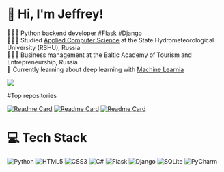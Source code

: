<!-- General infos -->

# 👋 Hi, I'm Jeffrey!
👩🏻‍💻 Python backend developer #Flask #Django<br/>
👩🏻‍🎓 Studied [Applied Computer Science](https://youtu.be/iAsZnzZJrOM?si=Ij4Q7zl9XqnxRCdj) at the State Hydrometeorological University (RSHU), Russia<br/>
👩🏻‍🎓 Business management at the Baltic Academy of Tourism and Entrepreneurship, Russia<br/>
💭 Currently learning about deep learning with [Machine Learnia](https://youtube.com/playlist?list=PLO_fdPEVlfKoanjvTJbIbd9V5d9Pzp8Rw&si=LjCu8URejVL2PciU)<br/>

<!-- GitHub stats from https://github.com/anuraghazra/github-readme-stats -->
![](https://github-readme-stats.vercel.app/api?username=tvaj3ff&theme=holi&show_icons=true)<br/>

#Top repositories
<!-- GitHub stats from https://github.com/anuraghazra/github-readme-stats -->
[![Readme Card](https://github-readme-stats.vercel.app/api/pin/?username=tvaj3ff&repo=WebScrapingProject&theme=holi&show_icons=true)](https://github.com/tvaj3ff/WebScrapingProject)
[![Readme Card](https://github-readme-stats.vercel.app/api/pin/?username=tvaj3ff&repo=dentistDjango&theme=holi&show_icons=true)](https://github.com/tvaj3ff/dentistDjango)
[![Readme Card](https://github-readme-stats.vercel.app/api/pin/?username=tvaj3ff&repo=pdf_to_mp3_converter&theme=holi&show_icons=true)](https://github.com/tvaj3ff/pdf_to_mp3_converter)

# 💻 Tech Stack
![Python](https://img.shields.io/badge/python-3670A0?style=for-the-badge&logo=python&logoColor=ffdd54)
![HTML5](https://img.shields.io/badge/html5-%23E34F26.svg?style=for-the-badge&logo=html5&logoColor=white)
![CSS3](https://img.shields.io/badge/css3-%231572B6.svg?style=for-the-badge&logo=css3&logoColor=white)
![C#](https://img.shields.io/badge/c%23-%23239120.svg?style=for-the-badge&logo=csharp&logoColor=white)
![Flask](https://img.shields.io/badge/flask-%23000.svg?style=for-the-badge&logo=flask&logoColor=white)
![Django](https://img.shields.io/badge/django-%23092E20.svg?style=for-the-badge&logo=django&logoColor=white)
![SQLite](https://img.shields.io/badge/sqlite-%2307405e.svg?style=for-the-badge&logo=sqlite&logoColor=white)
![PyCharm](https://img.shields.io/badge/pycharm-143?style=for-the-badge&logo=pycharm&logoColor=black&color=black&labelColor=green)
